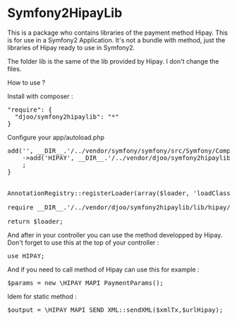 Symfony2HipayLib
================

This is a package who contains libraries of the payment method Hipay. This is for use in a Symfony2 Application.
It's not a bundle with method, just the libraries of Hipay ready to use in Symfony2.

The folder lib is the same of the lib provided by Hipay. I don't change the files.


How to use ?

Install with composer :
<pre>
"require": {
  "djoo/symfony2hipaylib": "*"
}
</pre>


Configure your app/autoload.php
<pre>
<?php

use Doctrine\Common\Annotations\AnnotationRegistry;

$loader = include __DIR__.'/../vendor/autoload.php';

// intl
if (!function_exists('intl_get_error_code')) {
    require_once __DIR__.'/../vendor/symfony/symfony/src/Symfony/Component/Locale/Resources/stubs/functions.php';

    $loader
    ->add('', __DIR__.'/../vendor/symfony/symfony/src/Symfony/Component/Locale/Resources/stubs')
    ->add('HIPAY', __DIR__.'/../vendor/djoo/symfony2hipaylib/lib/hipay') //Add This line
    ;
}


AnnotationRegistry::registerLoader(array($loader, 'loadClass'));

require __DIR__.'/../vendor/djoo/symfony2hipaylib/lib/hipay/mapi_package.php'; //Add This line

return $loader;
</pre>


And after in your controller you can use the method developped by Hipay.
Don't forget to use this at the top of your controller :

<pre>use HIPAY;</pre>

And if you need to call method of Hipay can use this for example :
<pre>$params = new \HIPAY_MAPI_PaymentParams();</pre>

Idem for static method :
<pre>$output = \HIPAY_MAPI_SEND_XML::sendXML($xmlTx,$urlHipay);</pre>



